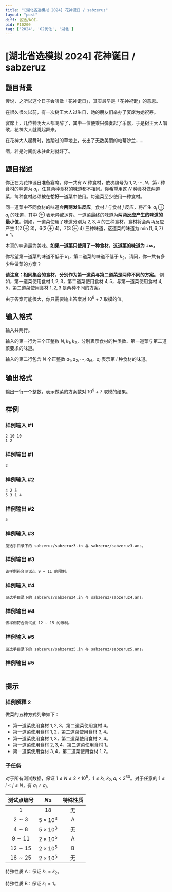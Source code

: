 ```yaml
---
title: "[湖北省选模拟 2024] 花神诞日 / sabzeruz"
layout: "post"
diff: 省选/NOI-
pid: P10200
tag: ['2024', 'O2优化', '湖北']
---
```

# [湖北省选模拟 2024] 花神诞日 / sabzeruz
## 题目背景

传说，之所以这个日子会叫做「花神诞日」，其实最早是「花神祝诞」的意思。

在很久很久以前，有一次树王大人过生日，她的朋友们举办了宴席为她祝寿。

宴席上，几位神明大人都喝醉了，其中一位便乘兴弹奏起了乐器，于是树王大人唱歌，花神大人就跳起舞来。

在花神大人起舞时，她踏过的草地上，长出了无数美丽的帕蒂沙兰……

啊，若是时间能永驻此刻就好了。
## 题目描述

你正在为花神诞日准备宴席。你一共有 $N$ 种食材，依次编号为 $1,2,\cdots, N$，第 $i$ 种食材的味道为 $a_i$，任意两种食材的味道都不相同。你希望用这 $N$ 种食材做两道菜，每种食材必须被在**恰好**一道菜中使用。每道菜至少使用一种食材。

同一道菜中不同食材的味道会**两两发生反应**。食材 $i$ 与食材 $j$ 反应，将产生 $a_i \oplus a_j$ 的味道，其中 $\oplus$ 表示异或运算。一道菜最终的味道为**两两反应产生的味道的最小值**。例如，一道菜使用了味道分别为 $2,3,4$ 的三种食材，食材将会两两反应产生 $1(2 \oplus 3)$，$6(2\oplus 4)$，$7(3\oplus 4)$ 三种味道，这道菜的味道为 $\min(1,6,7)=1$。

本真的味道最为美味。**如果一道菜只使用了一种食材，这道菜的味道为 $+\infty$。**

你希望第一道菜的味道不低于 $k_1$，第二道菜的味道不低于 $k_2$。请问，你一共有多少种做菜的方案？

**请注意：相同集合的食材，分别作为第一道菜与第二道菜是两种不同的方案。** 例如，第一道菜使用食材 $1,2,3$，第二道菜使用食材 $4,5$，与第一道菜使用食材 $4,5$，第二道菜使用食材 $1,2,3$ 是两种不同的方案。

由于答案可能很大，你只需要输出答案对 $10^9+7$ 取模的值。
## 输入格式

输入共两行。

输入的第一行为三个正整数 $N,k_1,k_2$，分别表示食材的种类数、第一道菜与第二道菜要求的味道。

输入的第二行包含 $N$ 个正整数 $a_1,a_2,\cdots,a_N$，$a_i$ 表示第 $i$ 种食材的味道。
## 输出格式

输出一行一个整数，表示做菜的方案数对 $10^9+7$ 取模的结果。
## 样例

### 样例输入 #1
```
2 10 10
1 2
```
### 样例输出 #1
```
2
```
### 样例输入 #2
```
4 2 5
5 3 1 4
```
### 样例输出 #2
```
5
```
### 样例输入 #3
```
见选手目录下的 sabzeruz/sabzeruz3.in 与 sabzeruz/sabzeruz3.ans。
```
### 样例输出 #3
```
该样例符合测试点 9 ∼ 11 的限制。
```
### 样例输入 #4
```
见选手目录下的 sabzeruz/sabzeruz4.in 与 sabzeruz/sabzeruz4.ans。
```
### 样例输出 #4
```
该样例符合测试点 12 ∼ 15 的限制。
```
### 样例输入 #5
```
见选手目录下的 sabzeruz/sabzeruz5.in 与 sabzeruz/sabzeruz5.ans。
```
### 样例输出 #5
```

```
## 提示

### 样例解释 2

做菜的五种方式列举如下：

- 第一道菜使用食材 $1,2,3$，第二道菜使用食材 $4$。
- 第一道菜使用食材 $1,2$，第二道菜使用食材 $3,4$。
- 第一道菜使用食材 $1,3$，第二道菜使用食材 $2,4$。
- 第一道菜使用食材 $2,3,4$，第二道菜使用食材 $1$。
- 第一道菜使用食材 $3,4$，第二道菜使用食材 $1,2$。

### 子任务

对于所有测试数据，保证 $1 \le N \le 2\times 10^5$，$1 \le k_1,k_2,a_i <2^{60}$。对于任意的 $1 \le i<j \le N$，有 $a_i \neq a_j$。

| 测试点编号 | $N\le$ | 特殊性质 |
| :--:|:--:|:--:|
| $1$ | $18$ | 无 |
| $2\sim 3$ | $5\times 10^3$ | A |
| $4\sim 8$ | $5\times 10^3$ | 无 |
| $9\sim 11$ | $2\times 10^5$ | A |
| $12\sim 15$ | $2\times 10^5$ | B |
| $16\sim 25$ | $2\times 10^5$ | 无 |

特殊性质 A：保证 $k_1=k_2$。

特殊性质 B：保证 $k_1=1$。
